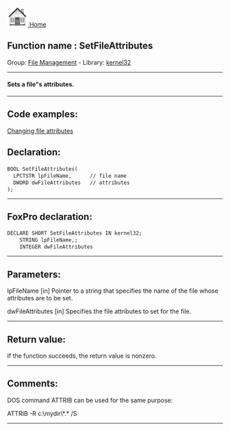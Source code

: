 [<img src="../../images/home.png"> Home ](https://github.com/VFPX/Win32API)  

## Function name : SetFileAttributes
Group: [File Management](../../functions_group.md#File_Management)  -  Library: [kernel32](../../../libraries.md#kernel32)  
***  


#### Sets a file"s attributes.

***  


## Code examples:
[Changing file attributes](../../samples/sample_103.md)  

## Declaration:
```foxpro  
BOOL SetFileAttributes(
  LPCTSTR lpFileName,      // file name
  DWORD dwFileAttributes   // attributes
);  
```  
***  


## FoxPro declaration:
```foxpro  
DECLARE SHORT SetFileAttributes IN kernel32;
	STRING lpFileName,;
	INTEGER dwFileAttributes  
```  
***  


## Parameters:
lpFileName 
[in] Pointer to a string that specifies the name of the file whose attributes are to be set. 

dwFileAttributes 
[in] Specifies the file attributes to set for the file.  
***  


## Return value:
If the function succeeds, the return value is nonzero.  
***  


## Comments:
DOS command ATTRIB can be used for the same purpose:  
<div class="precode">ATTRIB -R c:\mydir\*.* /S  
</div>  
  
***  


